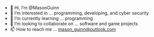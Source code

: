 - 👋 Hi, I’m @MasonGuinn
- 👀 I’m interested in ... programming, developing, and cyber security
- 🌱 I’m currently learning ... programming
- 💞️ I’m looking to collaborate on ... software and game projects
- 📫 How to reach me ... mason_guinn@outlook.com

<!---
MasonGuinn/MasonGuinn is a ✨ special ✨ repository because its `README.md` (this file) appears on your GitHub profile.
You can click the Preview link to take a look at your changes.
--->
